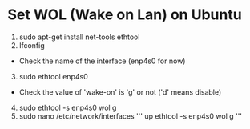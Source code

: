 # Set WOL (Wake on Lan) on Ubuntu

1. sudo apt-get install net-tools ethtool
2. lfconfig
- Check the name of the interface (enp4s0 for now)
3. sudo ethtool enp4s0
- Check the value of 'wake-on' is 'g' or not ('d' means disable)
4. sudo ethtool -s enp4s0 wol g
5. sudo nano /etc/network/interfaces
'''
up ethtool -s enp4s0 wol g
'''
